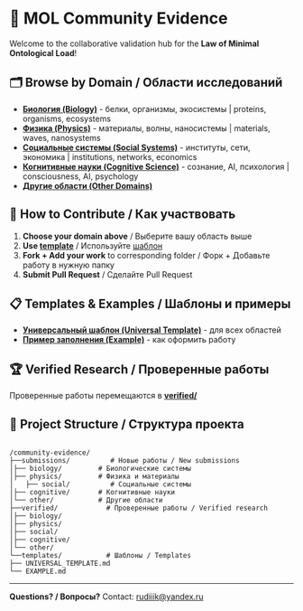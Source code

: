 # 🧪 MOL Community Evidence

Welcome to the collaborative validation hub for the **Law of Minimal Ontological Load**!

## 🗂️ Browse by Domain / Области исследований
- **[Биология (Biology)](submissions/biology/)** - белки, организмы, экосистемы | proteins, organisms, ecosystems
- **[Физика (Physics)](submissions/physics/)** - материалы, волны, наносистемы | materials, waves, nanosystems
- **[Социальные системы (Social Systems)](submissions/social/)** - институты, сети, экономика | institutions, networks, economics
- **[Когнитивные науки (Cognitive Science)](submissions/cognitive/)** - сознание, AI, психология | consciousness, AI, psychology
- **[Другие области (Other Domains)](submissions/other/)**

## 🚀 How to Contribute / Как участвовать
1. **Choose your domain above** / Выберите вашу область выше
2. **Use [template](templates/UNIVERSAL_TEMPLATE.md)** / Используйте [шаблон](templates/UNIVERSAL_TEMPLATE.md)
3. **Fork + Add your work** to corresponding folder / Форк + Добавьте работу в нужную папку
4. **Submit Pull Request** / Сделайте Pull Request

## 📋 Templates & Examples / Шаблоны и примеры
- **[Универсальный шаблон (Universal Template)](templates/UNIVERSAL_TEMPLATE.md)** - для всех областей
- **[Пример заполнения (Example)](templates/EXAMPLE.md)** - как оформить работу

## 🏆 Verified Research / Проверенные работы
Проверенные работы перемещаются в **[verified/](verified/)** 

## 📁 Project Structure / Структура проекта

```

/community-evidence/
├──submissions/          # Новые работы / New submissions
│├── biology/         # Биологические системы
│├── physics/         # Физика и материалы
│   ├── social/          # Социальные системы
│├── cognitive/       # Когнитивные науки
│└── other/           # Другие области
├──verified/            # Проверенные работы / Verified research
│├── biology/
│├── physics/
│├── social/
│├── cognitive/
│└── other/
└──templates/           # Шаблоны / Templates
├── UNIVERSAL_TEMPLATE.md
└── EXAMPLE.md

```

---

**Questions? / Вопросы?** Contact: rudiiik@yandex.ru
